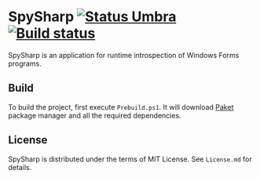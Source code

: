 SpySharp [![Status Umbra][status-andivionian]][andivionian-status-classifier] [![Build status][status-appveyor]][appveyor]
========

SpySharp is an application for runtime introspection of Windows Forms programs.

Build
-----

To build the project, first execute `Prebuild.ps1`. It will download
[Paket][paket] package manager and all the required dependencies.

License
-------

SpySharp is distributed under the terms of MIT License. See `License.md` for
details.

[andivionian-status-classifier]: https://github.com/ForNeVeR/andivionian-status-classifier
[appveyor]: https://ci.appveyor.com/project/ForNeVeR/spysharp/branch/develop
[paket]: http://fsprojects.github.io/Paket/

[status-andivionian]: https://img.shields.io/badge/status-umbra-red.svg
[status-appveyor]: https://ci.appveyor.com/api/projects/status/41idmwnliu455xik/branch/develop?svg=true
